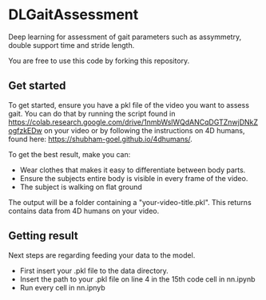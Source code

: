 # DLGaitAssessment

Deep learning for assessment of gait parameters such as assymmetry, double support time and stride length.

You are free to use this code by forking this repository.

## Get started

To get started, ensure you have a pkl file of the video you want to assess gait. You can do that by running the script found in https://colab.research.google.com/drive/1nmbWslWQdANCqDGTZnwjDNkZogfzkEDw on your video or by following the instructions on 4D humans, found here: https://shubham-goel.github.io/4dhumans/.

To get the best result, make you can:

- Wear clothes that makes it easy to differentiate between body parts.
- Ensure the subjects entire body is visible in every frame of the video.
- The subject is walking on flat ground

The output will be a folder containing a "your-video-title.pkl". This returns contains data from 4D humans on your video.

## Getting result

Next steps are regarding feeding your data to the model.

- First insert your .pkl file to the data directory.
- Insert the path to your .pkl file on line 4 in the 15th code cell in nn.ipynb
- Run every cell in nn.ipnyb
